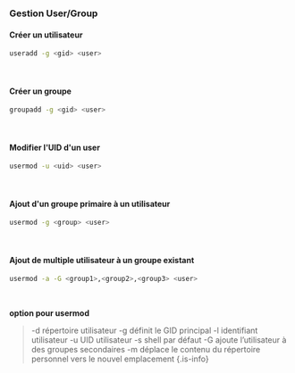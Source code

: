 
### Gestion User/Group
#### Créer un utilisateur
```bash
useradd -g <gid> <user>
```
&nbsp;

#### Créer un groupe
```bash
groupadd -g <gid> <user>
```
&nbsp;



#### Modifier l'UID d'un user
```bash
usermod -u <uid> <user>
```
&nbsp;

#### Ajout d'un groupe primaire à un utilisateur
```bash
usermod -g <group> <user>
```
&nbsp;

#### Ajout de multiple utilisateur à un groupe existant
```bash
usermod -a -G <group1>,<group2>,<group3> <user>
```
&nbsp;

**option pour usermod**

>-d répertoire utilisateur
-g définit le GID principal
-l identifiant utilisateur
-u UID utilisateur
-s shell par défaut
-G ajoute l’utilisateur à des groupes secondaires
-m déplace le contenu du répertoire personnel vers le nouvel emplacement
{.is-info}


